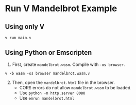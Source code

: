 # Run V Mandelbrot Example

## Using only V

```
v run main.v
```

## Using Python or Emscripten

1. First, create `mandelbrot.wasm`. Compile with `-os browser`.

```
v -b wasm -os browser mandelbrot.wasm.v
```

2. Then, open the `mandelbrot.html` file in the browser.
   - CORS errors do not allow `mandelbrot.wasm` to be loaded.
   - Use `python -m http.server 8080`
   - Use `emrun mandelbrot.html`
